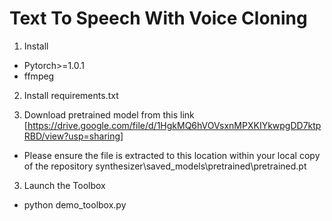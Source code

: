 # Text To Speech With Voice Cloning


1. Install
- Pytorch>=1.0.1
- ffmpeg

2. Install requirements.txt

3. Download pretrained model from this link 
[https://drive.google.com/file/d/1HgkMQ6hVOVsxnMPXKIYkwpgDD7ktpRBD/view?usp=sharing]

- Please ensure the file is extracted to this location within your local copy of the repository
synthesizer\saved_models\pretrained\pretrained.pt

3. Launch the Toolbox 
- python demo_toolbox.py
